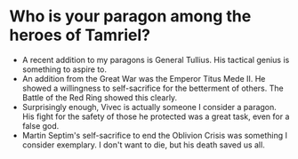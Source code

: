 # Who is your paragon among the heroes of Tamriel?

- A recent addition to my paragons is General Tullius. His tactical genius is something to aspire to.
- An addition from the Great War was the Emperor Titus Mede II. He showed a willingness to self-sacrifice for the betterment of others. The Battle of the Red Ring showed this clearly.
- Surprisingly enough, Vivec is actually someone I consider a paragon. His fight for the safety of those he protected was a great task, even for a false god.
- Martin Septim's self-sacrifice to end the Oblivion Crisis was something I consider exemplary. I don't want to die, but his death saved us all.
